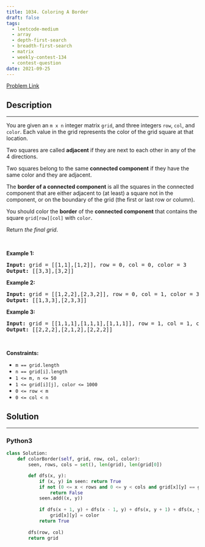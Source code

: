 ```yaml
---
title: 1034. Coloring A Border
draft: false
tags: 
  - leetcode-medium
  - array
  - depth-first-search
  - breadth-first-search
  - matrix
  - weekly-contest-134
  - contest-question
date: 2021-09-25
---
```


[Problem Link](https://leetcode.com/problems/coloring-a-border/)

## Description

---
<p>You are given an <code>m x n</code> integer matrix <code>grid</code>, and three integers <code>row</code>, <code>col</code>, and <code>color</code>. Each value in the grid represents the color of the grid square at that location.</p>

<p>Two squares are called <strong>adjacent</strong> if they are next to each other in any of the 4 directions.</p>

<p>Two squares belong to the same <strong>connected component</strong> if they have the same color and they are adjacent.</p>

<p>The <strong>border of a connected component</strong> is all the squares in the connected component that are either adjacent to (at least) a square not in the component, or on the boundary of the grid (the first or last row or column).</p>

<p>You should color the <strong>border</strong> of the <strong>connected component</strong> that contains the square <code>grid[row][col]</code> with <code>color</code>.</p>

<p>Return <em>the final grid</em>.</p>

<p>&nbsp;</p>
<p><strong class="example">Example 1:</strong></p>
<pre><strong>Input:</strong> grid = [[1,1],[1,2]], row = 0, col = 0, color = 3
<strong>Output:</strong> [[3,3],[3,2]]
</pre><p><strong class="example">Example 2:</strong></p>
<pre><strong>Input:</strong> grid = [[1,2,2],[2,3,2]], row = 0, col = 1, color = 3
<strong>Output:</strong> [[1,3,3],[2,3,3]]
</pre><p><strong class="example">Example 3:</strong></p>
<pre><strong>Input:</strong> grid = [[1,1,1],[1,1,1],[1,1,1]], row = 1, col = 1, color = 2
<strong>Output:</strong> [[2,2,2],[2,1,2],[2,2,2]]
</pre>
<p>&nbsp;</p>
<p><strong>Constraints:</strong></p>

<ul>
	<li><code>m == grid.length</code></li>
	<li><code>n == grid[i].length</code></li>
	<li><code>1 &lt;= m, n &lt;= 50</code></li>
	<li><code>1 &lt;= grid[i][j], color &lt;= 1000</code></li>
	<li><code>0 &lt;= row &lt; m</code></li>
	<li><code>0 &lt;= col &lt; n</code></li>
</ul>


## Solution

---
### Python3
``` py title='coloring-a-border'
class Solution:
    def colorBorder(self, grid, row, col, color):
        seen, rows, cols = set(), len(grid), len(grid[0])

        def dfs(x, y):
            if (x, y) in seen: return True
            if not (0 <= x < rows and 0 <= y < cols and grid[x][y] == grid[row][col]):
                return False
            seen.add((x, y))
            
            if dfs(x + 1, y) + dfs(x - 1, y) + dfs(x, y + 1) + dfs(x, y - 1) < 4:
                grid[x][y] = color
            return True
        
        dfs(row, col)
        return grid
```


